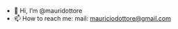 - 👋 Hi, I’m @mauridottore
- 📫 How to reach me: mail: mauriciodottore@gmail.com

<!---
MauricioDottore/MauricioDottore is a ✨ special ✨ repository because its `README.md` (this file) appears on your GitHub profile.
You can click the Preview link to take a look at your changes.
--->
